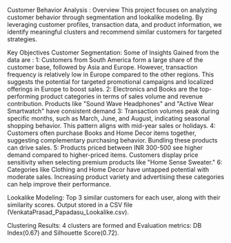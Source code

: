 Customer Behavior Analysis :
Overview
This project focuses on analyzing customer behavior through segmentation and lookalike modeling. By leveraging customer profiles, transaction data, and product information, we identify meaningful clusters and recommend similar customers for targeted strategies.

Key Objectives
Customer Segmentation:
Some of Insights Gained from the data are :
1: Customers from South America form a large share of the customer base, followed by Asia and Europe. However, transaction frequency is relatively low in Europe compared to the other regions. 
   This suggests the potential for targeted promotional campaigns and localized offerings in Europe to boost sales.
2: Electronics and Books are the top-performing product categories in terms of sales volume and revenue contribution. 
   Products like "Sound Wave Headphones" and "Active Wear Smartwatch" have consistent demand
3: Transaction volumes peak during specific months, such as March, June, and August, indicating seasonal shopping behavior. 
   This pattern aligns with mid-year sales or holidays.
4: Customers often purchase Books and Home Decor items together, suggesting complementary purchasing behavior. 
   Bundling these products can drive sales.
5: Products priced between INR 300-500 see higher demand compared to higher-priced items. 
   Customers display price sensitivity when selecting premium products like "Home Sense Sweater."
6: Categories like Clothing and Home Decor have untapped potential with moderate sales.
   Increasing product variety and advertising these categories can help improve their performance.
 


Lookalike Modeling:
Top 3 similar customers for each user, along with their similarity scores.
Output stored in a CSV file (VenkataPrasad_Papadasu_Lookalike.csv).

Clustering Results:
4 clusters are formed and Evaluation metrics: DB Index(0.67) and Silhouette Score(0.72).

